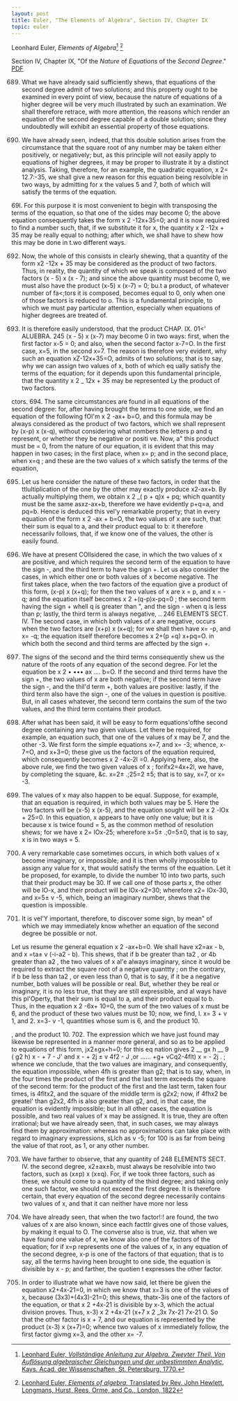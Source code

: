 ```yaml
---
layout: post
title: Euler, "The Elements of Algebra", Section IV, Chapter IX
topic: euler
---
```


Leonhard Euler, *Elements of Algebra*[^1] [^2]

[^1]: [Leonhard Euler, *Vollständige Anleitung zur Algebra. Zweyter Theil. Von Auflösung algebraischer Gleichungen und der unbestimmten Analytic*, Kays. Acad. der Wissenschaften, St. Petersburg, 1770.](https://www.deutschestextarchiv.de/euler_algebra02_1770)

[^2]: [Leonhard Euler, *Elements of algebra*, Translated by Rev. John Hewlett. Longmans, Hurst, Rees, Orme, and Co., London, 1822](https://archive.org/details/elementsofalgebr00euleuoft/)

Section IV, Chapter IX, "Of the *Nature* of *Equations* of the *Second Degree*." [PDF](/assets/euler/chapIX.pdf)

689. What we have already said sufficiently shews,
that equations of the second degree admit of two solutions; and this property ought to be examined in every
point of view, because the nature of equations of a higher
degree will be very much illustrated by such an examination. We shall therefore retrace, with more attention,
the reasons which render an equation of the second degree
capable of a double solution; since they undoubtedly will
exhibit an essential property of those equations. 

690. We have already seen, indeed, that this double
solution arises from the circumstance that the square root
of any number may be taken either positively, or negatively; but, as this principle will not easily apply to
equations of higher degrees, it may be proper to illustrate
it by a distinct analysis. Taking, therefore, for an
example, the quadratic equation, x 2= 12.7:-35, we shall
give a new reason for this equation being resolvible in
two ways, by admitting for x the values 5 and 7, both of
which will satisfy the terms of the equation.

69l. For this purpose it is most convenient to begin
with transposing the terms of the equation, so that one of
the sides may become 0; the above equation consequently
takes the form
x 2 -12x+35=0;
and it is now required to find a number such, that, if we
substitute it for x, the quantity x 2 -12x + 35 may be really
equal to nothing; after which, we shall have to shew how
this may be done in t.wo different ways. 

692. Now, the whole of this consists in clearly shewing,
that a quantity of the form x2 -12x + 35 may be considered
as the product of two factors. Thus, in reality, the
quantity of which we speak is composed of the two factors
(x - 5) x (x - 7); and since the above quantity must
become 0, we must also have the product (x-5) x (x-7)
= 0; bu.t a product, of whatever number of fa<;tors it is
composed, becomes equal to 0, only when one of those
factors is reduced to o. This is a fundamental principle,
to which we must pay particular attention, especially
when equations of higher degrees are treated of.

693. It is therefore easily understood, that the product
CHAP. IX. 01<' ALUEBRA. 245
(x - 5) x (x-7) may become 0 in two ways: first, when
the first factor x-5 = 0; and also, when the second factor
x-7=O. In the first case, x=5, in the second x=7.
The reason is therefore very evident, why such an equation xZ-12x+35=O, admits of two solutions; that is to
say, why we can assign two values of x, both of which
eq ually satisfy the terms of the equation; for it depends
upon this fundamental principle, that the quantity x 2 _
12x + 35 may be represented Ly the product of two
factors.

ctors.
694. The same circumstances are found in all equations
of the second degree: for, after having brought the terms
to one side, we find an equation of the following fOl'm
x 2 -ax+ b=O, and this formula may be always considered
as the product of two factors, which we shall represent by
(x-p) x (x-q), without considering what nnmbers the
letters p and q represent, or whether they be negative or
positi ve. Now, a" this product must be = 0, from the
nature of our equation, it is evident that this may happen
in two cases; in the first place, when x= p; and in the
second place, when x=q ; and these are the two values of
x which satisfy the terms of the equation,

695. Let us here consider the nature of these two
factors, in order that the ttlultiplication of the one by
the other may exactly produce x2-ax+b. By actually
multiplying them, we obtain x 2 _( p + q)x + pq; which
quantity must be the same asxz-ax+b, therefore we have
evidently p+q=a, and pq=b. Hence is deduced this
vel'y remarkable property; that in every equation of the
form x 2 -ax + b=O, the two values of x are such, that
their sum is equal to a, and their product equal to b: it
therefore necessarilv follows, that, if we know one of the
values, the other is easily found. 

696. We have at present COllsidered the case, in which
the two values of x are positive, and which requires the
second term of the equation to have the sign -, and the
third term to have the sign +. Let us also consider
the cases, in which either one or both values of x become
negative. The first takes place, when the two factors of
the equation give a product of this form, (x-p) x (x+q);
for then the two values of x are x = p, and x = - q; and
the equation itself becomes
x 2 +(q-p)x-pq=0 ;
the second term having the sign + whell q is greater
than ", and the sign - when q is less than p; lastly, the
third term is always negative, ..
246 ELEMENTS SECT. IV.
The second case, in which both values of x are negative,
occurs when the two factors are
(x+p) x (x+q);
for we shall then have x= -p, and x= -q; the equation
itself therefore becomes
x 2+(p +q) x+pq=O.
in which both the second and third terms are affected by
the sign +.

697. The signs of the second and the third terms consequently shew us the nature of the roots of any equation
of the second degree. For let the equation be x 2 • ••• ax
.... b=O. If the second and third terms have the sign +,
the two values of x are both negative; if the second term
have the sign -, and the thil'd term +, both values are
positive: lastly, if the third term also have the sign -,
one of the values in question is positive. But, in all cases
whatever, the second term contains the sum of the two
values, and the third term contains their product. 

698. After what has been said, it will be easy to form
equations'ofthe second degree containing any two given
values. Let there be required, for example, an equation
such, that one of the values of x may be 7, and the other
-3. We first form the simple equations x=7, and
x= -3; whence, x-7=O, and x+3=0; these give us
the factors of the equation required, which consequently
becomes x 2 -4x-2l =0. Applying here, also, the above
rule, we find the two given values of x ; forifx2=4x+2l,
we have, by completing the square, &c. x=2± .;25=2
±5; that is to say, x=7, or x= -3. 

699. The values of x may also happen to be equal. Suppose, for example, that an equation is required, in which
both values may be 5. Here the two factors will be (x-5)
x (x-5), and the equation sought will be x 2 -lOx + 25=0.
In this equation, x appears to have only one value; but it
is because x is twice found = 5, as the common method of
resolution shews; for we have x 2= lOx-25; wherefore
x=5± .;0=5±0, that is to say, x is in two ways = 5. 

700. A very remarkable case sometimes occurs, in which
both values of x become imaginary, or impossible; and it is
then wholly impossible to assign any value for x, that would
satisfy the terms of the equation. Let it be proposed, for
example, to divide the number 10 into two parts, such
that their product may be 30. If we call one of those
parts x, the other will be lO-x, and their product will be
lOx-x2=30; wherefore x2= lOx-30, and x=5± v -5,
which, being an imaginary number, shews that the question is impossible. 

701. It is vel'Y important, therefore, to discover some
sign, by mean" of which we may immediately know whether
an equation of the second degree be possible or not.

Let us resume the general equation x 2 -ax+b=0. We
shall have x2=ax - b, and x =ta± v (-i-a2 - b). This
shews, that if b be greater than ta2 , or 4b greater than a2 ,
the two values of x al'e always imaginary, since it would be
required to extract the square root of a negative quanttty ;
on the contrary, if b be less than ta2 , or even less than 0,
that is to say, if it be a negative number, both values will
be possible or real. But, whether they be real or imaginary,
it is no less true, that they are still expressible, and al ways
have this pl'Operty, that their sum is equal to a, and their
product equal to b. Thus, in the equation x 2 -6x+ 10=0,
the sum of the two values of x must be 6, and the product
of these two values must be 10; now, we find, l. x=
3 + v 1, and 2. x=3- v -1, quantities whose sum is
6, and the product 10. 

, and the product 10.
702. The expression which we have just found may likewise be represented in a manner more general, and so as
to be applied to equations of this form, jx2±gx+h=0;
for this eq nation gives
2 __ gx h __ 9 ( g2 h)
x - + 7 - J' and x - + 2j ± v 4f2 - J ,or ......
+g+ vCq2-4flt)
x = - 2j . ; whence we conclude, that the two
values are imaginary, and consequently, the equation impossible, when 4fh is greater than g2; that is to say, when,
in the four times the product of
the first and the last term exceeds the square of the second
term: for the product of the first and the last term, taken
four times, is 4fltx2, and the square of the middle term is
g2x2; now, if 4fhx2 be greatel' than g2x2, 4fh is also greater
than g2, and, in that case, the equation is evidently impossible; but in all other cases, the equation is possible,
and two real values of x may be assigned. It is true, they
are often irrational; but we have already seen, that, in
such cases, we may always find them by approximation:
whereas no approximations can take place with regard to
imaginary expressions, sLlch as v -5; for 100 is as far
from being the value of that root, as 1, or any other number.

703. We have farther to observe, that any quantity of
248 ELEMENTS SECT. IV.
the second degree, x2±ax±b, must always be resolvible
into two factors, such as (x±p) x (x±q). For, if we
took three factors, such as these, we should come to a
quantity of the third degree; and taking only one such
factor, we should not exceed the first degree. It is therefore certain, that every equation of the second degree
necessarily contains two values of x, and that it can neither
have more nor less

704. We have already seen, that when the two factor!:!
are found, the two values of x are also known, since each
facttlr gives one of those values, by making it equal to O.
The converse also is true, viz. that when we have found
one value of x, we know also one of the factors of the
equation; for if x=p represents one of the values of x,
in any equation of the second degree, x-p is one of the
factors of that equation; that is to say, all the terms having heen brought to one side, the equation is divisible by
x - p; and farther, the quotien t expresses the other factor. 

705. In order to illustrate what we have now said, let
there be given the equation x2+4x-21=0, in which
we know that x=3 is one of the values of x, because
(3x3)+(4x3)-21=0; this shews, thatx-3is one of
the factors of the equation, or that x 2 +4x-21 is divisible
by x-3, which the actual division proves. Thus,
x-3) x 2 +4x-21 (x+7
x 2 _3x
7x-21
7x-21
O.
So that the other factor is x + 7, and our equation is represented by the product (x-3) x (x+7)=0; whence
two values of x immediately follow, the first factor givmg
x=3, and the other x= -7. 



